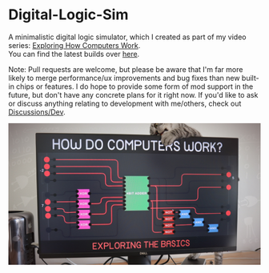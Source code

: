 # Digital-Logic-Sim

A minimalistic digital logic simulator, which I created as part of my video series: [Exploring How Computers Work](https://www.youtube.com/playlist?list=PLFt_AvWsXl0dPhqVsKt1Ni_46ARyiCGSq).
<br>You can find the latest builds over [here](https://sebastian.itch.io/digital-logic-sim).<br>

Note: Pull requests are welcome, but please be aware that I'm far more likely to merge performance/ux improvements and bug fixes than new built-in chips or features. I do hope to provide some form of mod support in the future, but don't have any concrete plans for it right now. If you'd like to ask or discuss anything relating to development with me/others, check out [Discussions/Dev](https://github.com/SebLague/Digital-Logic-Sim/discussions/categories/dev).

[![IMAGE ALT TEXT HERE](https://raw.githubusercontent.com/SebLague/Images/master/Exploring%20how%20computers%20work.jpg)](http://www.youtube.com/watch?v=QZwneRb-zqA)
